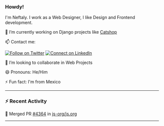 ### Howdy!

I'm Neftaly. I work as a Web Designer, I like Design and Frontend development.

🔭 I’m currently working on Django projects like [Catshop](https://github.com/nefter/catshop)

📫 Contact me:

[![Follow on Twitter](https://img.shields.io/badge/--twitter?label=Twitter&logo=Twitter&style=social)](https://twitter.com/nefter_) [![Connect on LinkedIn](https://img.shields.io/badge/--linkedin?label=LinkedIn&logo=LinkedIn&style=social)](https://www.linkedin.com/in/nefter)

👯 I’m looking to collaborate in Web Projects

😄 Pronouns: He/Him

⚡ Fun fact: I'm from Mexico

---

### :zap: Recent Activity

<!--START_SECTION:activity-->
🎉 Merged PR [#4364](https://github.com//js-org/js.org/pull/4364) in [js-org/js.org](https://github.com//js-org/js.org)
<!--END_SECTION:activity-->

---

<!--
- 🌱 I’m currently working on my Django & Cloud skills
- 🤔 I’m looking for help with Python Development
- 💬 Ask me about trekking and music
-->
